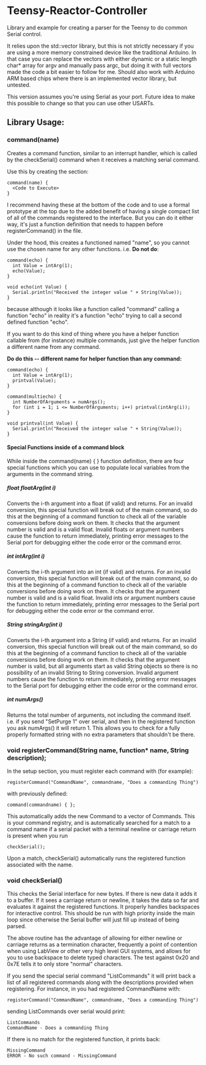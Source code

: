 # Teensy-Reactor-Controller
Library and example for creating a parser for the Teensy to do common Serial control.

It relies upon the std::vector library, but this is not strictly necessary if you are using a more memory constrained device like the traditional Arduino. In that case you can replace the vectors with either dynamic or a static length char* array for argv and manually pass argc, but doing it with full vectors made the code a bit easier to follow for me. Should also work with Arduino ARM based chips where there is an implemented vector library, but untested.

This version assumes you're using Serial as your port. Future idea to make this possible to change so that you can use other USARTs.

## Library Usage:

### command(name)

Creates a command function, similar to an interrupt handler, which is called by the checkSerial() command when it receives a matching serial command.

Use this by creating the section:

    command(name) {
      <Code to Execute>
    }

I recommend having these at the bottom of the code and to use a formal prototype at the top due to the added benefit of having a single compact list of all of the commands registered to the interface. But you can do it either way, it's just a function definition that needs to happen before registerCommand() in the file.

Under the hood, this creates a functioned named "name", so you cannot use the chosen name for any other functions. i.e. **Do not do**:

```
command(echo) {
  int Value = intArg(1);
  echo(Value);
}

void echo(int Value) {
  Serial.println("Received the integer value " + String(Value));
}
```

because although it looks like a function called "command" calling a function "echo" in reality it's a function "echo" trying to call a second defined function "echo".

If you want to do this kind of thing where you have a helper function callable from (for instance) multiple commands, just give the helper function a different name from any command.

**Do do this -- different name for helper function than any command:**
```
command(echo) {
  int Value = intArg(1);
  printval(Value);
}

command(multiecho) {
  int NumberOfArguments = numArgs();
  for (int i = 1; i <= NumberOfArguments; i++) printval(intArg(i));
}

void printval(int Value) {
  Serial.println("Received the integer value " + String(Value));
}
```

#### Special Functions inside of a command block

While inside the command(name) { } function definition, there are four special functions which you can use to populate local variables from the arguments in the command string.

##### float floatArg(int i)

Converts the i-th argument into a float (if valid) and returns. For an invalid conversion, this special function will break out of the main command, so do this at the beginning of a command function to check all of the variable conversions before doing work on them. It checks that the argument number is valid and is a valid float. Invalid floats or argument numbers cause the function to return immediately, printing error messages to the Serial port for debugging either the code error or the command error.

##### int intArg(int i)

Converts the i-th argument into an int (if valid) and returns. For an invalid conversion, this special function will break out of the main command, so do this at the beginning of a command function to check all of the variable conversions before doing work on them. It checks that the argument number is valid and is a valid float. Invalid ints or argument numbers cause the function to return immediately, printing error messages to the Serial port for debugging either the code error or the command error.

##### String stringArg(int i)

Converts the i-th argument into a String (if valid) and returns. For an invalid conversion, this special function will break out of the main command, so do this at the beginning of a command function to check all of the variable conversions before doing work on them. It checks that the argument number is valid, but all arguments start as valid String objects so there is no possibility of an invalid String to String conversion. Invalid argument numbers cause the function to return immediately, printing error messages to the Serial port for debugging either the code error or the command error.

##### int numArgs()

Returns the total number of arguments, not including the command itself. i.e. if you send "SetPurge 1" over serial, and then in the registered function you ask numArgs() it will return 1. This allows you to check for a fully properly formatted string with no extra parameters that shouldn't be there.

### void registerCommand(String name, function* name, String description);

In the setup section, you must register each command with (for example):

    registerCommand("CommandName", commandname, "Does a commanding Thing")
   
with previously defined:

    command(commandname) { };

This automatically adds the new Command to a vector of Commands. This is your command registry, and is automatically searched for a match to a command name if a serial packet with a terminal newline or carriage return is present when you run

    checkSerial();

Upon a match, checkSerial() automatically runs the registered function associated with the name.

### void checkSerial()

This checks the Serial interface for new bytes. If there is new data it adds it to a buffer. If it sees a carriage return or newline, it takes the data so far and evaluates it against the registered functions. It properly handles backspaces for interactive control. This should be run with high priority inside the main loop since otherwise the Serial buffer will just fill up instead of being parsed.

The above routine has the advantage of allowing for either newline or carriage returns as a termination character, frequently a point of contention when using LabView or other very high level GUI systems, and allows for you to use backspace to delete typed characters. The test against 0x20 and 0x7E tells it to only store "normal" characters.

If you send the special serial command "ListCommands" it will print back a list of all registered commands along with the descriptions provided when registering. For instance, in you had registered CommandName with:

    registerCommand("CommandName", commandname, "Does a commanding Thing")

sending ListCommands over serial would print:

    ListCommands
    CommandName - Does a commanding Thing

If there is no match for the registered function, it prints back:

    MissingCommand
    ERROR - No such command - MissingCommand
